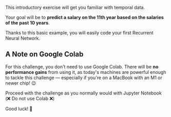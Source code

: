 This introductory exercise will get you familiar with temporal data.

Your goal will be to **predict a salary on the 11th year based on the salaries of the past 10 years**.

Thanks to this basic example, you will easily code your first Recurrent Neural Network.

## A Note on Google Colab

For this challenge, you don't need to use Google Colab. There will be **no performance gains** from using it, as today's machines are powerful enough to tackle this challenge — especially if you're on a MacBook with an M1 or newer chip! 😉

Proceed with the challenge as you normally would with Jupyter Notebook (❌ Do not use Colab ❌)

Good luck! 🚀
